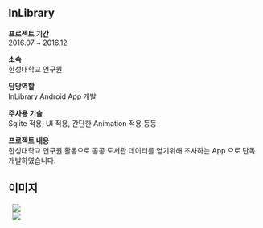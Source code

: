 ## InLibrary
  
  
**프로젝트 기간**  
2016.07 ~ 2016.12

**소속**  
한성대학교 연구원
  
**담당역할**  
InLibrary Android App 개발  

**주사용 기술**  
Sqlite 적용, UI 적용, 간단한 Animation 적용 등등
  
  
**프로젝트 내용**  
한성대학교 연구원 활동으로 
공공 도서관 데이터를 얻기위해 조사하는 App 으로 단독 개발하였습니다.
 
  
   
## 이미지  

<div>
  <img src="https://user-images.githubusercontent.com/23161645/72790073-3586f300-3c78-11ea-83bc-7ba242baf87d.png" hspace=8>
</div>
<div>
  <img src="https://user-images.githubusercontent.com/23161645/72809550-2ff0d380-3c9f-11ea-91e3-3fcb22f55821.png" hspace=8>
</div>
